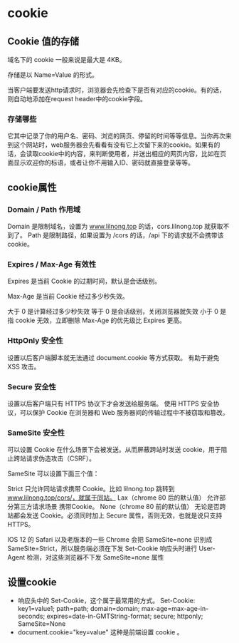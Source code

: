 # cookie

## Cookie 值的存储

域名下的 cookie 一般来说是最大是 4KB。

存储是以 Name=Value 的形式。

当客户端要发送http请求时，浏览器会先检查下是否有对应的cookie。有的话，则自动地添加在request header中的cookie字段。

### 存储哪些

它其中记录了你的用户名、密码、浏览的网页、停留的时间等等信息。当你再次来到这个网站时，web服务器会先看看有没有它上次留下来的cookie。如果有的话，会读取cookie中的内容，来判断使用者，并送出相应的网页内容，比如在页面显示欢迎你的标语，或者让你不用输入ID、密码就直接登录等等。

## cookie属性

### Domain / Path 作用域
Domain 是限制域名，设置为 www.lilnong.top 的话，cors.lilnong.top 就获取不到了。
Path 是限制路径，如果设置为 /cors 的话，/api 下的请求就不会携带该 cookie。

### Expires / Max-Age 有效性
Expires 是当前 Cookie 的过期时间，默认是会话级别。

Max-Age 是当前 Cookie 经过多少秒失效。

大于 0 是计算经过多少秒失效
等于 0 是会话级别，关闭浏览器就失效
小于 0 是指 cookie 无效，立即删除
Max-Age 的优先级比 Expires 更高。

### HttpOnly 安全性
设置以后客户端脚本就无法通过 document.cookie 等方式获取。
有助于避免 XSS 攻击。

### Secure 安全性
设置以后客户端只有 HTTPS 协议下才会发送给服务端。
使用 HTTPS 安全协议，可以保护 Cookie 在浏览器和 Web 服务器间的传输过程中不被窃取和篡改。

### SameSite 安全性
可以设置 Cookie 在什么场景下会被发送。从而屏蔽跨站时发送 cookie，用于阻止跨站请求伪造攻击（CSRF）。

SameSite 可以设置下面三个值：

Strict 只允许同站请求携带 Cookie。比如 lilnong.top 跳转到 www.lilnong.top/cors/，就属于同站。
Lax（chrome 80 后的默认值） 允许部分第三方请求场景 携带Cookie。
None（chrome 80 前的默认值） 无论是否跨站都会发送 Cookie。必须同时加上 Secure 属性，否则无效，也就是说只支持 HTTPS。

IOS 12 的 Safari 以及老版本的一些 Chrome 会把 SameSite=none 识别成 SameSite=Strict，所以服务端必须在下发 Set-Cookie 响应头时进行 User-Agent 检测，对这些浏览器不下发 SameSite=none 属性

## 设置cookie

- 响应头中的 Set-Cookie，这个属于最常用的方式。
Set-Cookie: key1=value1; path=path; domain=domain; max-age=max-age-in-seconds; expires=date-in-GMTString-format; secure; httponly; SameSite=None
- document.cookie="key=value" 这种是前端设置 cookie 。
